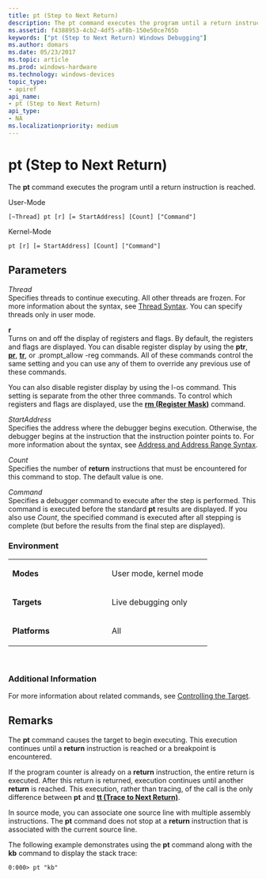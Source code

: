 ```yaml
---
title: pt (Step to Next Return)
description: The pt command executes the program until a return instruction is reached.
ms.assetid: f4388953-4cb2-4df5-af8b-150e50ce765b
keywords: ["pt (Step to Next Return) Windows Debugging"]
ms.author: domars
ms.date: 05/23/2017
ms.topic: article
ms.prod: windows-hardware
ms.technology: windows-devices
topic_type:
- apiref
api_name:
- pt (Step to Next Return)
api_type:
- NA
ms.localizationpriority: medium
---
```


# pt (Step to Next Return)


The **pt** command executes the program until a return instruction is reached.

User-Mode

```
[~Thread] pt [r] [= StartAddress] [Count] ["Command"]
```

Kernel-Mode

```
pt [r] [= StartAddress] [Count] ["Command"]
```

## <span id="Parameters"></span><span id="parameters"></span><span id="PARAMETERS"></span>Parameters


<span id="_______Thread______"></span><span id="_______thread______"></span><span id="_______THREAD______"></span> *Thread*   
Specifies threads to continue executing. All other threads are frozen. For more information about the syntax, see [Thread Syntax](thread-syntax.md). You can specify threads only in user mode.

<span id="_______r______"></span><span id="_______R______"></span> **r**   
Turns on and off the display of registers and flags. By default, the registers and flags are displayed. You can disable register display by using the **ptr**, [**pr**](p--step-.md), [**tr**](t--trace-.md), or .prompt\_allow -reg commands. All of these commands control the same setting and you can use any of them to override any previous use of these commands.

You can also disable register display by using the l-os command. This setting is separate from the other three commands. To control which registers and flags are displayed, use the [**rm (Register Mask)**](rm--register-mask-.md) command.

<span id="_______StartAddress______"></span><span id="_______startaddress______"></span><span id="_______STARTADDRESS______"></span> *StartAddress*   
Specifies the address where the debugger begins execution. Otherwise, the debugger begins at the instruction that the instruction pointer points to. For more information about the syntax, see [Address and Address Range Syntax](address-and-address-range-syntax.md).

<span id="_______Count______"></span><span id="_______count______"></span><span id="_______COUNT______"></span> *Count*   
Specifies the number of **return** instructions that must be encountered for this command to stop. The default value is one.

<span id="_______Command______"></span><span id="_______command______"></span><span id="_______COMMAND______"></span> *Command*   
Specifies a debugger command to execute after the step is performed. This command is executed before the standard **pt** results are displayed. If you also use *Count*, the specified command is executed after all stepping is complete (but before the results from the final step are displayed).

### <span id="Environment"></span><span id="environment"></span><span id="ENVIRONMENT"></span>Environment

<table>
<colgroup>
<col width="50%" />
<col width="50%" />
</colgroup>
<tbody>
<tr class="odd">
<td align="left"><p><strong>Modes</strong></p></td>
<td align="left"><p>User mode, kernel mode</p></td>
</tr>
<tr class="even">
<td align="left"><p><strong>Targets</strong></p></td>
<td align="left"><p>Live debugging only</p></td>
</tr>
<tr class="odd">
<td align="left"><p><strong>Platforms</strong></p></td>
<td align="left"><p>All</p></td>
</tr>
</tbody>
</table>

 

### <span id="Additional_Information"></span><span id="additional_information"></span><span id="ADDITIONAL_INFORMATION"></span>Additional Information

For more information about related commands, see [Controlling the Target](controlling-the-target.md).

Remarks
-------

The **pt** command causes the target to begin executing. This execution continues until a **return** instruction is reached or a breakpoint is encountered.

If the program counter is already on a **return** instruction, the entire return is executed. After this return is returned, execution continues until another **return** is reached. This execution, rather than tracing, of the call is the only difference between **pt** and [**tt (Trace to Next Return)**](tt--trace-to-next-return-.md).

In source mode, you can associate one source line with multiple assembly instructions. The **pt** command does not stop at a **return** instruction that is associated with the current source line.

The following example demonstrates using the **pt** command along with the **kb** command to display the stack trace:

```
0:000> pt "kb"
```

 

 





